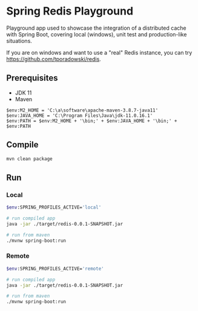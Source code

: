 # Spring Redis Playground

Playground app used to showcase the integration of a distributed cache with Spring Boot, covering local (windows), unit test and production-like situations.

If you are on windows and want to use a "real" Redis instance, you can try <https://github.com/tporadowski/redis>.

## Prerequisites

- JDK 11
- Maven

```
$env:M2_HOME = 'C:\a\software\apache-maven-3.8.7-java11'
$env:JAVA_HOME = 'C:\Program Files\Java\jdk-11.0.16.1'
$env:PATH = $env:M2_HOME + '\bin;' + $env:JAVA_HOME + '\bin;' + $env:PATH
```

## Compile

```bash
mvn clean package
```

## Run

### Local

```bash
$env:SPRING_PROFILES_ACTIVE='local'

# run compiled app
java -jar ./target/redis-0.0.1-SNAPSHOT.jar

# run from maven
./mvnw spring-boot:run
```

### Remote

```bash
$env:SPRING_PROFILES_ACTIVE='remote'

# run compiled app
java -jar ./target/redis-0.0.1-SNAPSHOT.jar

# run from maven
./mvnw spring-boot:run
```

